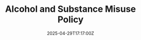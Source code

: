 ---
title: Alcohol and Substance Misuse Policy
linkTitle: Alcohol and Substance Misuse Policy
date: '2025-04-29T17:17:00Z'
weight: 1
description: Green Orbit Digital prohibits alcohol and substance misuse in the workplace,
  requiring employees to report fit for duty and report any impairing medications.
  Violations may lead to disciplinary action, while support services are available
  for those seeking help with substance issues.
draft: false
ref: alcohol-and-substance-misuse-policy
---
